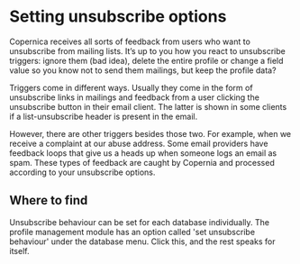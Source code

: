 # Setting unsubscribe options
Copernica receives all sorts of feedback from users who want to unsubscribe from mailing lists. 
It’s up to you how you react to unsubscribe triggers: ignore them (bad idea), delete the entire profile or change a 
field value so you know not to send them mailings, but keep the profile data?


Triggers come in different ways. Usually they come in the form of unsubscribe links in mailings and feedback 
from a user clicking the unsubscribe button in their email client. The latter is shown in some clients if a 
list-unsubscribe header is present in the email.


However, there are other triggers besides those two. For example, when we receive a complaint at our abuse address. 
Some email providers have feedback loops that give us a heads up when someone logs an email as spam. 
These types of feedback are caught by Copernia and processed according to your unsubscribe options.

## Where to find
Unsubscribe behaviour can be set for each database individually. The profile management module has an option called 'set unsubscribe behaviour' under the database menu. Click this, and the rest speaks for itself.
